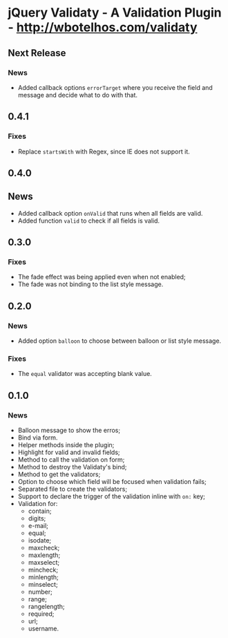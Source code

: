 # jQuery Validaty - A Validation Plugin - http://wbotelhos.com/validaty

## Next Release

### News

+ Added callback options `errorTarget` where you receive the field and message and decide what to do with that.

## 0.4.1

### Fixes

+ Replace `startsWith` with Regex, since IE does not support it.

## 0.4.0

## News

+ Added callback option `onValid` that runs when all fields are valid.
+ Added function `valid` to check if all fields is valid.

## 0.3.0

### Fixes

+ The fade effect was being applied even when not enabled;
+ The fade was not binding to the list style message.

## 0.2.0

### News

+ Added option `balloon` to choose between balloon or list style message.

### Fixes

+ The `equal` validator was accepting blank value.

## 0.1.0

### News

+ Balloon message to show the erros;
+ Bind via form.
+ Helper methods inside the plugin;
+ Highlight for valid and invalid fields;
+ Method to call the validation on form;
+ Method to destroy the Validaty's bind;
+ Method to get the validators;
+ Option to choose which field will be focused when validation fails;
+ Separated file to create the validators;
+ Support to declare the trigger of the validation inline with `on:` key;
+ Validation for:
  - contain;
  - digits;
  - e-mail;
  - equal;
  - isodate;
  - maxcheck;
  - maxlength;
  - maxselect;
  - mincheck;
  - minlength;
  - minselect;
  - number;
  - range;
  - rangelength;
  - required;
  - url;
  - username.
